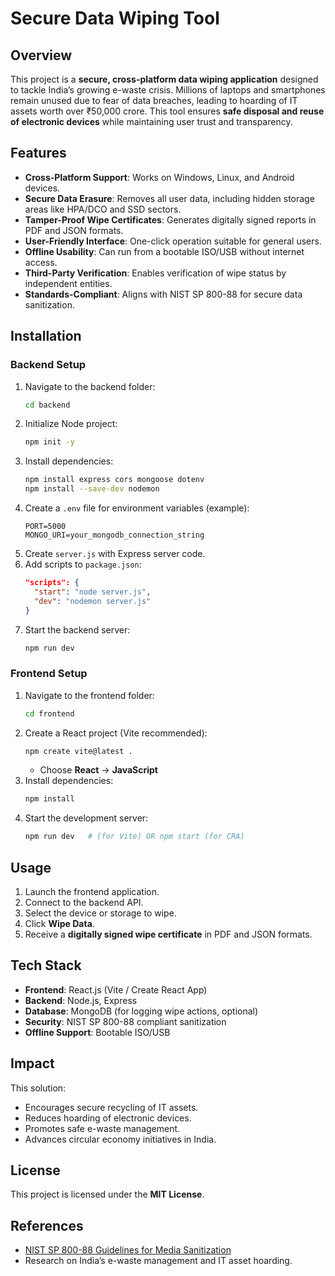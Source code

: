 # Secure Data Wiping Tool  

## Overview  
This project is a **secure, cross-platform data wiping application** designed to tackle India’s growing e-waste crisis. Millions of laptops and smartphones remain unused due to fear of data breaches, leading to hoarding of IT assets worth over ₹50,000 crore. This tool ensures **safe disposal and reuse of electronic devices** while maintaining user trust and transparency.  

## Features  
- **Cross-Platform Support**: Works on Windows, Linux, and Android devices.  
- **Secure Data Erasure**: Removes all user data, including hidden storage areas like HPA/DCO and SSD sectors.  
- **Tamper-Proof Wipe Certificates**: Generates digitally signed reports in PDF and JSON formats.  
- **User-Friendly Interface**: One-click operation suitable for general users.  
- **Offline Usability**: Can run from a bootable ISO/USB without internet access.  
- **Third-Party Verification**: Enables verification of wipe status by independent entities.  
- **Standards-Compliant**: Aligns with NIST SP 800-88 for secure data sanitization.  

## Installation  

### Backend Setup  
1. Navigate to the backend folder:  
   ```bash
   cd backend
   ```  
2. Initialize Node project:  
   ```bash
   npm init -y
   ```  
3. Install dependencies:  
   ```bash
   npm install express cors mongoose dotenv
   npm install --save-dev nodemon
   ```  
4. Create a `.env` file for environment variables (example):  
   ```
   PORT=5000
   MONGO_URI=your_mongodb_connection_string
   ```  
5. Create `server.js` with Express server code.  
6. Add scripts to `package.json`:  
   ```json
   "scripts": {
     "start": "node server.js",
     "dev": "nodemon server.js"
   }
   ```  
7. Start the backend server:  
   ```bash
   npm run dev
   ```  

### Frontend Setup  
1. Navigate to the frontend folder:  
   ```bash
   cd frontend
   ```  
2. Create a React project (Vite recommended):  
   ```bash
   npm create vite@latest .
   ```  
   - Choose **React** → **JavaScript**  
3. Install dependencies:  
   ```bash
   npm install
   ```  
4. Start the development server:  
   ```bash
   npm run dev   # (for Vite) OR npm start (for CRA)
   ```  

## Usage  
1. Launch the frontend application.  
2. Connect to the backend API.  
3. Select the device or storage to wipe.  
4. Click **Wipe Data**.  
5. Receive a **digitally signed wipe certificate** in PDF and JSON formats.  

## Tech Stack  
- **Frontend**: React.js (Vite / Create React App)  
- **Backend**: Node.js, Express  
- **Database**: MongoDB (for logging wipe actions, optional)  
- **Security**: NIST SP 800-88 compliant sanitization  
- **Offline Support**: Bootable ISO/USB  

## Impact  
This solution:  
- Encourages secure recycling of IT assets.  
- Reduces hoarding of electronic devices.  
- Promotes safe e-waste management.  
- Advances circular economy initiatives in India.  

## License  
This project is licensed under the **MIT License**.  

## References  
- [NIST SP 800-88 Guidelines for Media Sanitization](https://csrc.nist.gov/publications/detail/sp/800-88/rev-1/final)  
- Research on India’s e-waste management and IT asset hoarding.
